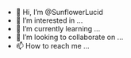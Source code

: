 - 👋 Hi, I’m @SunflowerLucid
- 👀 I’m interested in ...
- 🌱 I’m currently learning ...
- 💞️ I’m looking to collaborate on ...
- 📫 How to reach me ...

<!---
SunflowerLucid/SunflowerLucid is a ✨ special ✨ repository because its `README.md` (this file) appears on your GitHub profile.
You can click the Preview link to take a look at your changes.
--->
